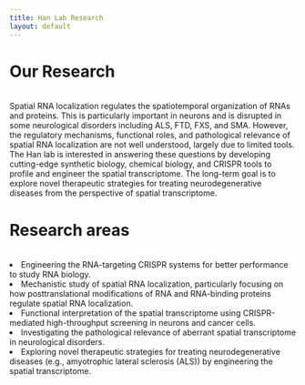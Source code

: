 ```yaml
---
title: Han Lab Research
layout: default
---
```


# Our Research
<br>
Spatial RNA localization regulates the spatiotemporal organization of RNAs and proteins. This is particularly important in neurons and is disrupted in some neurological disorders including ALS, FTD, FXS, and SMA. However, the regulatory mechanisms, functional roles, and pathological relevance of spatial RNA localization are not well understood, largely due to limited tools. The Han lab is interested in answering these questions by developing cutting-edge synthetic biology, chemical biology, and CRISPR tools to profile and engineer the spatial transcriptome. The long-term goal is to explore novel therapeutic strategies for treating neurodegenerative diseases from the perspective of spatial transcriptome.
<br>

# Research areas
<br>
<li>Engineering the RNA-targeting CRISPR systems for better performance to study RNA biology.</li>
<li>Mechanistic study of spatial RNA localization, particularly focusing on how posttranslational modifications of RNA and RNA-binding proteins regulate spatial RNA localization.</li>
<li>Functional interpretation of the spatial transcriptome using CRISPR-mediated high-throughput screening in neurons and cancer cells.</li>
<li>Investigating the pathological relevance of aberrant spatial transcriptome in neurological disorders.</li>
<li>Exploring novel therapeutic strategies for treating neurodegenerative diseases (e.g., amyotrophic lateral sclerosis (ALS)) by engineering the spatial transcriptome.</li>
<br>
